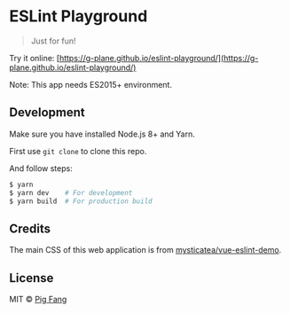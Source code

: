 # ESLint Playground

> Just for fun!

Try it online: [https://g-plane.github.io/eslint-playground/](https://g-plane.github.io/eslint-playground/)

Note: This app needs ES2015+ environment.

## Development

Make sure you have installed Node.js 8+ and Yarn.

First use `git clone` to clone this repo.

And follow steps:

```bash
$ yarn
$ yarn dev    # For development
$ yarn build  # For production build
```

## Credits

The main CSS of this web application is from [mysticatea/vue-eslint-demo](https://github.com/mysticatea/vue-eslint-demo).

## License

MIT © [Pig Fang](https://gplane.win)
